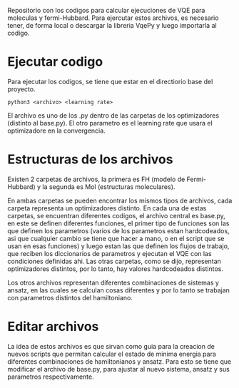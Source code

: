 Repositorio con los codigos para calcular ejecuciones de VQE para moleculas y fermi-Hubbard. Para ejercutar estos archivos, es necesario tener, de forma local o descargar la libreria VqePy y luego importarla al codigo.


# Ejecutar codigo
Para ejecutar los codigos, se tiene que estar en el directiorio base del proyecto.

`
python3 <archivo> <learning rate>
`

El archivo es uno de los .py dentro de las carpetas de los optimizadores (distinto al base.py). El otro parametro es el learning rate que usara el optimizadore en la convergencia.

# Estructuras de los archivos

Existen 2 carpetas de archivos, la primera es FH (modelo de Fermi-Hubbard) y la segunda es Mol (estructuras moleculares).

En ambas carpetas se pueden encontrar los mismos tipos de archivos, cada carpeta representa un optimizadores distinto. En cada una de estas carpetas, se encuentran diferentes codigos, el archivo central es base.py, en este se definen diferentes funciones, el primer tipo de funciones son las que definen los parametros (varios de los parametros estan hardcodeados, asi que cualquier cambio se tiene que hacer a mano, o en el script que se usan en esas funciones) y luego estan las que definen los flujos de trabajo, que reciben los diccionarios de parametros y ejecutan el VQE con las condiciones definidas ahi. Las otras carpetas, como se dijo, representan optimizadores distintos, por lo tanto, hay valores hardcodeados distintos.

Los otros archivos representan diferentes combinaciones de sistemas y ansatz, en las cuales se calculan cosas diferentes y por lo tanto se trabajan con parametros distintos del hamiltoniano.


# Editar archivos
La idea de estos archivos es que sirvan como guia para la creacion de nuevos scripts que permitan calcular el estado de minima energia para diferentes combinaciones de hamiltonianos y ansatz. Para esto se tiene que modificar el archivo de base.py, para ajustar al nuevo sistema, ansatz y sus parametros respectivamente.